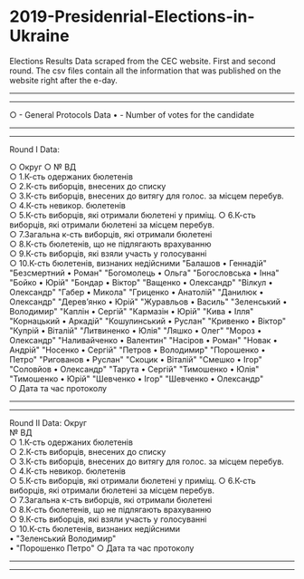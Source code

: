 # 2019-Presidenrial-Elections-in-Ukraine
Elections Results Data scraped from the CEC website. First and second round. 
The csv files contain all the information that was published on the website right after the e-day.

-----------------------
-----------------------

○  - General Protocols Data
• - Number of votes for the candidate

-----------------------
-----------------------
Round I Data:

○ Округ
○ № ВД	
○ 1.К-сть одержаних бюлетенів	
○ 2.К-сть виборців, внесених до списку	
○ 3.К-сть виборців, внесених до витягу для голос. за місцем перебув.	
○ 4.К-сть невикор. бюлетенів	
○ 5.К-сть виборців, які отримали бюлетені у приміщ.	
○ 6.К-сть виборців, які отримали бюлетені за місцем перебув.	
○ 7.Загальна к-сть виборців, які отримали бюлетені	
○ 8.К-сть бюлетенів, що не підлягають врахуванню	
○ 9.К-сть виборців, які взяли участь у голосуванні	
○ 10.К-сть бюлетенів, визнаних недійсними	"Балашов
• Геннадій"	"Безсмертний
• Роман"	"Богомолець
• Ольга"	"Богословська
• Інна"	"Бойко
• Юрій"	"Бондар
• Віктор"	"Ващенко
• Олександр"	"Вілкул
• Олександр"	"Габер
• Микола"	"Гриценко
• Анатолій"	"Данилюк
• Олександр"	"Дерев’янко
• Юрій"	"Журавльов
• Василь"	"Зеленський
• Володимир"	"Каплін
• Сергій"	"Кармазін
• Юрій"	"Кива
• Ілля"	"Корнацький
• Аркадій"	"Кошулинський
• Руслан"	"Кривенко
• Віктор"	"Купрій
• Віталій"	"Литвиненко
• Юлія"	"Ляшко
• Олег"	"Мороз
• Олександр"	"Наливайченко
• Валентин"	"Насіров
• Роман"	"Новак
• Андрій"	"Носенко
• Сергій"	"Петров
• Володимир"	"Порошенко
• Петро"	"Ригованов
• Руслан"	"Скоцик
• Віталій"	"Смешко
• Ігор"	"Соловйов
• Олександр"	"Тарута
• Сергій"	"Тимошенко
• Юлія"	"Тимошенко
• Юрій"	"Шевченко
• Ігор"	"Шевченко
• Олександр"	
○ Дата та час протоколу

-----------------------
-----------------------

Round II Data:
Округ	
№ ВД	
○ 1.К-сть одержаних бюлетенів	
○ 2.К-сть виборців, внесених до списку	
○ 3.К-сть виборців, внесених до витягу для голос. за місцем перебув.	
○ 4.К-сть невикор. бюлетенів	
○ 5.К-сть виборців, які отримали бюлетені у приміщ.	
○ 6.К-сть виборців, які отримали бюлетені за місцем перебув.	
○ 7.Загальна к-сть виборців, які отримали бюлетені	
○ 8.К-сть бюлетенів, що не підлягають врахуванню	
○ 9.К-сть виборців, які взяли участь у голосуванні	
○ 10.К-сть бюлетенів, визнаних недійсними	
• "Зеленський Володимир"	
• "Порошенко Петро"	
○ Дата та час протоколу

-----------------------
-----------------------



